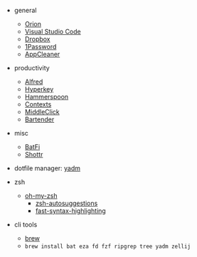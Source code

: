 - general
  - [Orion](https://kagi.com/orion/)
  - [Visual Studio Code](https://code.visualstudio.com/)
  - [Dropbox](https://www.dropbox.com/downloading?os=mac)
  - [1Password](https://1password.com/downloads/mac/)
  - [AppCleaner](https://freemacsoft.net/appcleaner/)
- productivity
  - [Alfred](https://www.alfredapp.com/)
  - [Hyperkey](https://hyperkey.app/)
  - [Hammerspoon](https://www.hammerspoon.org/)
  - [Contexts](https://contexts.co/)
  - [MiddleClick](https://github.com/artginzburg/MiddleClick-Sonoma)
  - [Bartender](https://www.macbartender.com/Bartender5/)

- misc
  - [BatFi](https://app.gumroad.com/d/2fa184d3e33101e9b092db49751f4d9f)
  - [Shottr](https://shottr.cc/)

- dotfile manager: [yadm](https://yadm.io/docs/getting_started)

- zsh
  - [oh-my-zsh](https://ohmyz.sh/#install)
    - [zsh-autosuggestions](https://github.com/zsh-users/zsh-autosuggestions/blob/master/INSTALL.md#oh-my-zsh)
    - [fast-syntax-highlighting](https://github.com/zdharma-continuum/fast-syntax-highlighting#oh-my-zsh)

- cli tools
  - [brew](https://brew.sh/)
  - `brew install bat eza fd fzf ripgrep tree yadm zellij`
